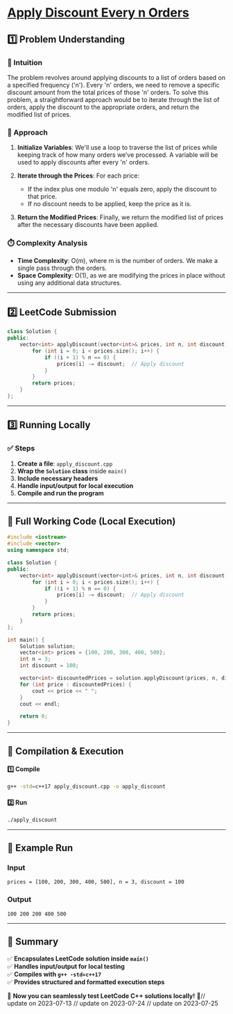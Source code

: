 # **[Apply Discount Every n Orders](https://leetcode.com/problems/apply-discount-every-n-orders/description/)**  

## **1️⃣ Problem Understanding**  
### **📌 Intuition**  
The problem revolves around applying discounts to a list of orders based on a specified frequency ('n'). Every 'n' orders, we need to remove a specific discount amount from the total prices of those 'n' orders. To solve this problem, a straightforward approach would be to iterate through the list of orders, apply the discount to the appropriate orders, and return the modified list of prices. 

### **🚀 Approach**  
1. **Initialize Variables**: We'll use a loop to traverse the list of prices while keeping track of how many orders we’ve processed. A variable will be used to apply discounts after every 'n' orders.
   
2. **Iterate through the Prices**: For each price:
   - If the index plus one modulo 'n' equals zero, apply the discount to that price. 
   - If no discount needs to be applied, keep the price as it is.
   
3. **Return the Modified Prices**: Finally, we return the modified list of prices after the necessary discounts have been applied.

### **⏱️ Complexity Analysis**  
- **Time Complexity**: O(m), where m is the number of orders. We make a single pass through the orders.
- **Space Complexity**: O(1), as we are modifying the prices in place without using any additional data structures.

---  

## **2️⃣ LeetCode Submission**  
```cpp
class Solution {
public:
    vector<int> applyDiscount(vector<int>& prices, int n, int discount) {
        for (int i = 0; i < prices.size(); i++) {
            if ((i + 1) % n == 0) {
                prices[i] -= discount;  // Apply discount
            }
        }
        return prices;
    }
};  
```  

---  

## **3️⃣ Running Locally**  
### **✅ Steps**  
1. **Create a file**: `apply_discount.cpp`  
2. **Wrap the `Solution` class** inside `main()`  
3. **Include necessary headers**  
4. **Handle input/output for local execution**  
5. **Compile and run the program**  

---  

## **📝 Full Working Code (Local Execution)**  
```cpp
#include <iostream>
#include <vector>
using namespace std;

class Solution {
public:
    vector<int> applyDiscount(vector<int>& prices, int n, int discount) {
        for (int i = 0; i < prices.size(); i++) {
            if ((i + 1) % n == 0) {
                prices[i] -= discount;  // Apply discount
            }
        }
        return prices;
    }
};

int main() {
    Solution solution;
    vector<int> prices = {100, 200, 300, 400, 500};
    int n = 3; 
    int discount = 100;

    vector<int> discountedPrices = solution.applyDiscount(prices, n, discount);
    for (int price : discountedPrices) {
        cout << price << " ";
    }
    cout << endl;

    return 0;
}
```  

---  

## **🔧 Compilation & Execution**  
#### **1️⃣ Compile**  
```bash
g++ -std=c++17 apply_discount.cpp -o apply_discount
```  

#### **2️⃣ Run**  
```bash
./apply_discount
```  

---  

## **🎯 Example Run**  
### **Input**  
```
prices = [100, 200, 300, 400, 500], n = 3, discount = 100
```  
### **Output**  
```
100 200 200 400 500 
```  

---  

## **📌 Summary**  
✅ **Encapsulates LeetCode solution inside `main()`**  
✅ **Handles input/output for local testing**  
✅ **Compiles with `g++ -std=c++17`**  
✅ **Provides structured and formatted execution steps**  

🚀 **Now you can seamlessly test LeetCode C++ solutions locally!** 🚀// update on 2023-07-13
// update on 2023-07-24
// update on 2023-07-25
